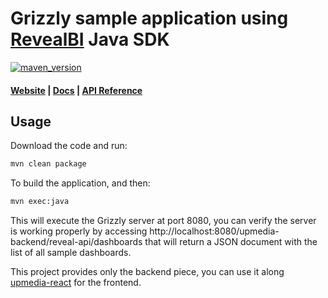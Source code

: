 # Grizzly sample application using [RevealBI](https://revealbi.io/) Java SDK
[![maven_version](https://img.shields.io/maven-metadata/v?metadataUrl=https%3A%2F%2Fmaven.revealbi.io%2Frepository%2Fpublic%2Fcom%2Finfragistics%2Freveal%2Fsdk%2Freveal-sdk%2Fmaven-metadata.xml)](https://maven.revealbi.io/#basicsearch/com.infragistics.reveal.reveal-sdk)
#### [Website](https://revealbi.io/) | [Docs](https://help.revealbi.io/en/developer/java-sdk/overview.html) | [API Reference](https://help.revealbi.io/en/developer/java-sdk/api-reference.html)

## Usage
Download the code and run:

```sh
mvn clean package
```
To build the application, and then:

```sh
mvn exec:java
```

This will execute the Grizzly server at port 8080, you can verify the server is working properly by accessing http://localhost:8080/upmedia-backend/reveal-api/dashboards that will return a JSON document with the list of all sample dashboards.

This project provides only the backend piece, you can use it along [upmedia-react](https://github.com/RevealBi/sdk-samples-react/tree/main/upmedia-react) for the frontend.
